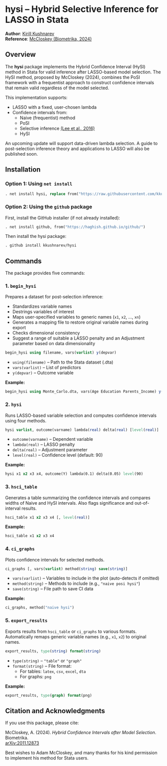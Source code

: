 # hysi – Hybrid Selective Inference for LASSO in Stata

**Author**: [Kirill Kushnarev](https://github.com/kkushnarev)  
**Reference**: [McCloskey (Biometrika, 2024)](https://arxiv.org/abs/2011.12873)

## Overview

The **hysi** package implements the Hybrid Confidence Interval (HySI) method in Stata for valid inference after LASSO-based model selection. The HySI method, proposed by McCloskey (2024), combines the PoSI framework with a frequentist approach to construct confidence intervals that remain valid regardless of the model selected.

This implementation supports:
- LASSO with a fixed, user-chosen lambda
- Confidence intervals from:
  - Naive (frequentist) method
  - PoSI
  - Selective inference [(Lee et al., 2016)](https://projecteuclid.org/euclid.aos/1462892507)
  - HySI

An upcoming update will support data-driven lambda selection. A guide to post-selection inference theory and applications to LASSO will also be published soon.

## Installation

### Option 1: Using `net install`

```stata
. net install hysi, replace from("https://raw.githubusercontent.com/kkushnarev/hysi/main/")
```

### Option 2: Using the `github` package

First, install the GitHub installer (if not already installed):

```stata
. net install github, from("https://haghish.github.io/github/")
```

Then install the hysi package:

```stata
. github install kkushnarev/hysi
```

## Commands

The package provides five commands:

### 1. `begin_hysi`

Prepares a dataset for post-selection inference:
- Standardizes variable names  
- Destrings variables of interest  
- Maps user-specified variables to generic names (`x1`, `x2`, ..., `xn`)  
- Generates a mapping file to restore original variable names during export  
- Checks dimensional consistency
- Suggest a range of suitable a LASSO penalty and an Adjustment parameter based on data dimensionality
  
```stata
begin_hysi using filename, vars(varlist) y(depvar)
```

- `using(filename)` – Path to the Stata dataset (.dta)
- `vars(varlist)` – List of predictors
- `y(depvar)` – Outcome variable

**Example:**

```stata
begin_hysi using Monte_Carlo.dta, vars(Age Education Parents_Income) y(Income)
```

### 2. `hysi`

Runs LASSO-based variable selection and computes confidence intervals using four methods.

```stata
hysi varlist, outcome(varname) lambda(real) delta(real) [level(real)]
```

- `outcome(varname)` – Dependent variable
- `lambda(real)` – LASSO penalty
- `delta(real)` – Adjustment parameter
- `level(real)` – Confidence level (default: 90)

**Example:**

```stata
hysi x1 x2 x3 x4, outcome(Y) lambda(0.1) delta(0.05) level(90)
```

### 3. `hsci_table`

Generates a table summarizing the confidence intervals and compares widths of Naive and HySI intervals. Also flags significance and out-of-interval results.

```stata
hsci_table x1 x2 x3 x4 [, level(real)]
```

**Example:**

```stata
hsci_table x1 x2 x3 x4
```

### 4. `ci_graphs`

Plots confidence intervals for selected methods.

```stata
ci_graphs [, vars(varlist) method(string) save(string)]
```

- `vars(varlist)` – Variables to include in the plot (auto-detects if omitted)
- `method(string)` – Methods to include (e.g., `"naive posi hysi"`)
- `save(string)` – File path to save CI data

**Example:**

```stata
ci_graphs, method("naive hysi")
```

### 5. `export_results`

Exports results from `hsci_table` or `ci_graphs` to various formats. Automatically remaps generic variable names (e.g., `x1`, `x2`) to original names.

```stata
export_results, type(string) format(string)
```

- `type(string)` – `"table"` or `"graph"`
- `format(string)` – File format:
  - For tables: `latex`, `csv`, `excel`, `dta`
  - For graphs: `png`

**Example:**

```stata
export_results, type(graph) format(png)
```

## Citation and Acknowledgments 

If you use this package, please cite:

McCloskey, A. (2024). *Hybrid Confidence Intervals after Model Selection*. Biometrika.  
[arXiv:2011.12873](https://arxiv.org/abs/2011.12873)

Best wishes to Adam McCloskey, and many thanks for his kind permission to implement his method for Stata users.
